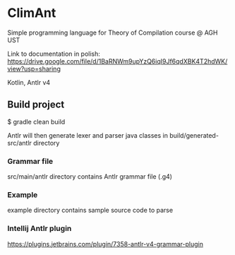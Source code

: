 # ClimAnt
Simple programming language for Theory of Compilation course @ AGH UST 

Link to documentation in polish:
https://drive.google.com/file/d/1BaRNWm9upYzQ6iqI9Jf6qdXBK4T2hdWK/view?usp=sharing

Kotlin, Antlr v4

## Build project
$ gradle clean build

Antlr will then generate lexer and parser java classes in build/generated-src/antlr directory

### Grammar file
src/main/antlr directory contains Antlr grammar file (.g4)


### Example
example directory contains sample source code to parse

### Intellij Antlr plugin
https://plugins.jetbrains.com/plugin/7358-antlr-v4-grammar-plugin
